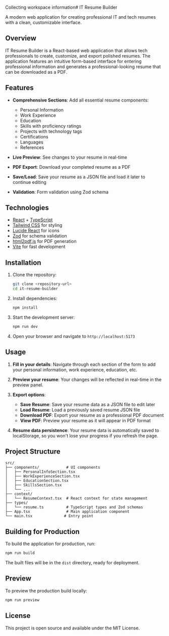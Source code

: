 Collecting workspace information# IT Resume Builder

A modern web application for creating professional IT and tech resumes with a clean, customizable interface.

## Overview

IT Resume Builder is a React-based web application that allows tech professionals to create, customize, and export polished resumes. The application features an intuitive form-based interface for entering professional information and generates a professional-looking resume that can be downloaded as a PDF.

## Features

- **Comprehensive Sections**: Add all essential resume components:
  - Personal Information
  - Work Experience
  - Education
  - Skills with proficiency ratings
  - Projects with technology tags
  - Certifications
  - Languages
  - References

- **Live Preview**: See changes to your resume in real-time
- **PDF Export**: Download your completed resume as a PDF
- **Save/Load**: Save your resume as a JSON file and load it later to continue editing
- **Validation**: Form validation using Zod schema

## Technologies

- [React](https://reactjs.org/) + [TypeScript](https://www.typescriptlang.org/)
- [Tailwind CSS](https://tailwindcss.com/) for styling
- [Lucide React](https://lucide.dev/) for icons
- [Zod](https://github.com/colinhacks/zod) for schema validation
- [html2pdf.js](https://github.com/eKoopmans/html2pdf.js) for PDF generation
- [Vite](https://vitejs.dev/) for fast development

## Installation

1. Clone the repository:
   ```bash
   git clone <repository-url>
   cd it-resume-builder
   ```

2. Install dependencies:
   ```bash
   npm install
   ```

3. Start the development server:
   ```bash
   npm run dev
   ```

4. Open your browser and navigate to `http://localhost:5173`

## Usage

1. **Fill in your details**: Navigate through each section of the form to add your personal information, work experience, education, etc.

2. **Preview your resume**: Your changes will be reflected in real-time in the preview panel.

3. **Export options**:
   - **Save Resume**: Save your resume data as a JSON file to edit later
   - **Load Resume**: Load a previously saved resume JSON file
   - **Download PDF**: Export your resume as a professional PDF document
   - **View PDF**: Preview your resume as it will appear in PDF format

4. **Resume data persistence**: Your resume data is automatically saved to localStorage, so you won't lose your progress if you refresh the page.

## Project Structure

```
src/
├── components/            # UI components
│   ├── PersonalInfoSection.tsx
│   ├── WorkExperienceSection.tsx
│   ├── EducationSection.tsx
│   ├── SkillsSection.tsx
│   └── ...
├── context/
│   └── ResumeContext.tsx  # React context for state management
├── types/
│   └── resume.ts          # TypeScript types and Zod schemas
├── App.tsx                # Main application component
└── main.tsx              # Entry point
```

## Building for Production

To build the application for production, run:

```bash
npm run build
```

The built files will be in the `dist` directory, ready for deployment.

## Preview

To preview the production build locally:

```bash
npm run preview
```

## License

This project is open source and available under the MIT License.